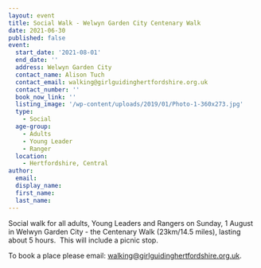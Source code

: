 ```yaml
---
layout: event
title: Social Walk - Welwyn Garden City Centenary Walk
date: 2021-06-30
published: false
event:
  start_date: '2021-08-01'
  end_date: ''
  address: Welwyn Garden City
  contact_name: Alison Tuch
  contact_email: walking@girlguidinghertfordshire.org.uk
  contact_number: ''
  book_now_link: ''
  listing_image: '/wp-content/uploads/2019/01/Photo-1-360x273.jpg'
  type: 
    - Social
  age-group: 
    - Adults
    - Young Leader
    - Ranger
  location: 
    - Hertfordshire, Central
author:
  email: 
  display_name: 
  first_name: 
  last_name: 
---
```

Social walk for all adults, Young Leaders and Rangers on Sunday, 1 August in Welwyn Garden City - the Centenary Walk (23km/14.5 miles), lasting about 5 hours.  This will include a picnic stop.

To book a place please email: <a href="mailto:walking@girlguidinghertfordshire.org.uk">walking@girlguidinghertfordshire.org.uk</a>.
